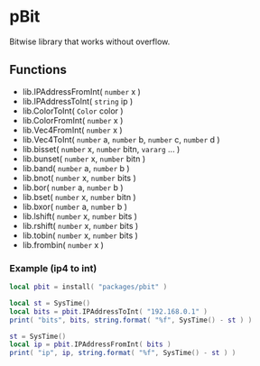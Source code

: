 # pBit
Bitwise library that works without overflow.

## Functions
- lib.IPAddressFromInt( `number` x )
- lib.IPAddressToInt( `string` ip )
- lib.ColorToInt( `Color` color )
- lib.ColorFromInt( `number` x )
- lib.Vec4FromInt( `number` x )
- lib.Vec4ToInt( `number` a, `number` b, `number` c, `number` d )
- lib.bisset( `number` x, `number` bitn, `vararg` ... )
- lib.bunset( `number` x, `number` bitn )
- lib.band( `number` a, `number` b )
- lib.bnot( `number` x, `number` bits )
- lib.bor( `number` a, `number` b )
- lib.bset( `number` x, `number` bitn )
- lib.bxor( `number` a, `number` b )
- lib.lshift( `number` x, `number` bits )
- lib.rshift( `number` x, `number` bits )
- lib.tobin( `number` x, `number` bits )
- lib.frombin( `number` x )

### Example (ip4 to int)
```lua
local pbit = install( "packages/pbit" )

local st = SysTime()
local bits = pbit.IPAddressToInt( "192.168.0.1" )
print( "bits", bits, string.format( "%f", SysTime() - st ) )

st = SysTime()
local ip = pbit.IPAddressFromInt( bits )
print( "ip", ip, string.format( "%f", SysTime() - st ) )
```
